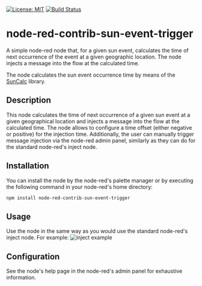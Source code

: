 [![License: MIT](https://img.shields.io/badge/License-MIT-yellow.svg)](https://opensource.org/licenses/MIT) [![Build Status](https://travis-ci.org/majektom/node-red-contrib-sun-event-trigger.svg?branch=master)](https://travis-ci.org/majektom/node-red-contrib-sun-event-trigger)

# node-red-contrib-sun-event-trigger

A simple node-red node that, for a given sun event, calculates the time of next occurrence of the event at a given geographic location. The node injects a message into the flow at the calculated time.

The node calculates the sun event occurrence time by means of the [SunCalc](https://www.npmjs.com/package/suncalc) library.

## Description

This node calculates the time of next occurrence of a given sun event at a given geographical location and injects a message into the flow at the calculated time. The node allows to configure a time offset (either negative or positive) for the injection time. Additionally, the user can manually trigger message injection via the node-red admin panel, similarly as they can do for the standard node-red's inject node.

## Installation

You can install the node by the node-red's palette manager or by executing the following command in your node-red's home directory:
```bash
npm install node-red-contrib-sun-event-trigger
```

## Usage

Use the node in the same way as you would use the standard node-red's inject node. For example:
![inject example](https://github.com/majektom/node-red-contrib-sun-event-trigger/raw/master/doc/images/inject-example.png "Inject example flow")

## Configuration

See the node's help page in the node-red's admin panel for exhaustive information.
